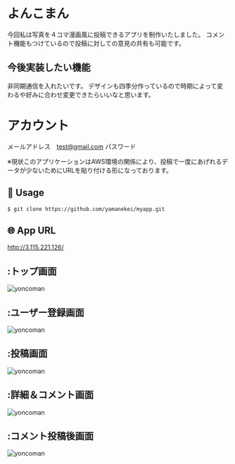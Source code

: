 # よんこまん
今回私は写真を４コマ漫画風に投稿できるアプリを制作いたしました。
コメント機能もつけているので投稿に対しての意見の共有も可能です。


## 今後実装したい機能
非同期通信を入れたいです。
デザインも四季分作っているので時期によって変わるや好みに合わせ変更できたらいいなと思います。



# アカウント
メールアドレス　test@gmail.com
パスワード　　　

※現状このアプリケーションはAWS環境の関係により、投稿で一度にあげれるデータが少ないためにURLを貼り付ける形になっております。

## 💬 Usage
`$ git clone https://github.com/yamanekei/myapp.git`  
## 🌐 App URL
http://3.115.221.126/

## :トップ画面
 ![yoncoman](https://user-images.githubusercontent.com/59871181/75840075-c7545500-5e0d-11ea-8c40-03257db30046.jpg) 

## :ユーザー登録画面
![yoncoman](https://user-images.githubusercontent.com/59871181/75843875-bd375400-5e17-11ea-8224-b5965b70bf7a.jpg) 


## :投稿画面
![yoncoman](https://user-images.githubusercontent.com/59871181/75843915-e2c45d80-5e17-11ea-917e-9d2866ef238e.jpg) 

## :詳細＆コメント画面
![yoncoman](https://user-images.githubusercontent.com/59871181/75843984-0f787500-5e18-11ea-9b9e-6dd0e1fe7ce1.jpg) 

## :コメント投稿後画面
![yoncoman](https://user-images.githubusercontent.com/59871181/75844036-36cf4200-5e18-11ea-87ed-d4b6eb10dfcf.jpg) 

